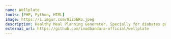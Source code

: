 ```yaml
---
name: Wellplate
tools: [PHP, Python, HTML]
image: https://i.imgur.com/OiZoERo.jpeg
description: Healthy Meal Planning Generator. Specially for diabates patients.
external_url: https://github.com/inodbandara-official/wellplate
---
```

